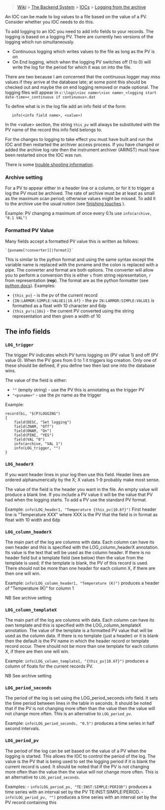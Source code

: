 > [Wiki](Home) > [The Backend System](The-Backend-System) > [IOCs](IOCs) > [Logging from the archive](Logging-from-the-archive)

An IOC can be made to log values to a file based on the value of a PV. Consider whether you IOC needs to do this. 

To add logging to an IOC you need to add info fields to your records. The logging is based on a logging PV. There are currently two versions of the logging which run simultaneously. 
- Continuous logging which writes values to the file as long as the PV is on
- On End logging, which when the logging PV switches off (1 to 0) will write the log for the period for which it was on into the file. 

There are two because I am concerned that the continuous logger may miss values if they arrive at the database late; at some point this should be checked out and maybe the on end logging removed or made optional. The logging files will appear in `c:\logs\<ioc name>\<ioc name>_<logging start date-time><_continuous if continuous>.dat`

To define what is in the log file add an info field of the form:

       info(<info field name>, <value>)

In the \<value\> section, the string `this_pv` will always be substituted with the PV name of the record this info field belongs to.

For the changes to logging to take effect you must have built and run the IOC and then restarted the archiver access process. If you have changed or added the archive log rate then the instrument archiver (ARINST) must have been restarted since the IOC was run.

There is some [trouble shooting information](IOC-And-Device-Trouble-Shooting#logging).

### Archive setting

For a PV to appear either in a header line or a column, or for it to trigger a log the PV must be archived. The rate of archive must be at least as small as the maximum scan period; otherwise values might be missed. To add it to the archive use the usual notion (see [finishing touches](IOC-Finishing-Touches#2-archive-pvs) ).

Example: PV changing a maximum of once every 0.1s use `info(archive, "0.1 VAL")`

### Formatted PV Value

Many fields accept a formatted PV value this is written as follows:

    `{pvname[!converter][|format]}`

This is similar to the python format and using the same syntax except the variable name is replaced with the pvname and the colon is replaced with a pipe. The converter and format are both options. The converter will allow you to perform a conversion this is either `s` from string representation, `r` from representation (__rep__). The format are as the python formatter (see [python docs](https://docs.python.org/2/library/string.html#format-string-syntax)). Examples:

-  `{this_pv}` - is the pv of the current record
-  `{IN:LARMOR:SIMPLE:VALUE1|10.6f}` - the pv `IN:LARMOR:SIMPLE:VALUE1` is formatted as a float with 10 character and 6dp
-  `{this_pv!s|10s}` - the current PV converted using the string representation and then given a width of 10

## The info fields

### `LOG_trigger`

The trigger PV indicates which PV turns logging on (PV value 1) and off (PV value 0). When the PV goes from 0 to 1 it triggers log creation. Only one of these should be defined, if you define two then last one into the database wins.

The value of the field is either:
*  `""` (empty string) - use the PV this is annotating as the trigger PV
* `"<pvname>"` - use the pv name as the trigger 

Example: 

```
record(bi, "$(P)LOGGING")
{
    field(DESC, "Set logging")
    field(ZNAM, "Off")
    field(ONAM, "On")
    field(PINI, "YES")
    field(VAL "0")
    info(archive, "VAL 1")
    info(LOG_trigger, "")
}
```

### `LOG_headerX`

If you want header lines in your log then use this field. Header lines are ordered alphanumerically by the X; X values 1-9 probably make most sense.

The value of the field is the header you want in the file. An empty value will produce a blank line. If you include a PV value it will be the value that PV had when the logging starts. To add a PV use the standard PV format. 

Example: `info(LOG_header1, "Temperature {this_pv|10.6f}")` First header line is "Temperature XXX" where XXX is the PV that the field is in format as float with 10 width and 6dp

### `LOG_column_headerX`

The main part of the log are columns with data. Each column can have its own header and this is specified with the LOG_column_headerX annotation. Its value is the text that will be used as the column header. If there is no header field but a template field (see below) then the value from the template is used; if the template is blank, the PV of this record is used.  There should not be more than one header for each column X, if there are then one will win.

Example: `info(LOG_column_header1, "Temperature (K)")` produces a header of  "Temperature (K)" for column 1

NB See archive setting

### `LOG_column_templateX`

The main part of the log are columns with data. Each column can have its own template and this is specified with the LOG_column_templateX annotation. The value of the template is a formatted PV value that will be used as the column data. If there is no template (just a header) or it is blank then the default is the PV name in which the header record or template record occur. There should not be more than one template for each column X, if there are then one will win.

Example: `info(LOG_column_template1, "{this_pv|10.6f}")` produces a column of floats for the current records PV.

NB See archive setting

### `LOG_period_seconds`

The period of the log is set using the LOG_period_seconds info field. It sets the time period between lines in the table in seconds. It should be noted that if the PV is not changing more often than the value then the value will not change more often. This is an alternative to `LOG_period_pv`.

Example: `info(LOG_period_seconds, "0.5")` produces a time series in half second intervals.

### `LOG_period_pv`

The period of the log can be set based on the value of a PV when the logging is started. This allows the IOC to control the period of the log. The value is the PV that is being used to set the logging period if it is blank the current record is used. It should be noted that if the PV is not changing more often than the value then the value will not change more often. This is an alternative to `LOG_period_seconds`.

Examples: 
    - `info(LOG_period_pv, "TE:INST:SIMPLE:PERIOD")` produces a time series with an interval set by the PV
TE:INST:SIMPLE:PERIOD.
    - `info(LOG_period_pv, "")` produces a time series with an interval set by the PV record containing this

